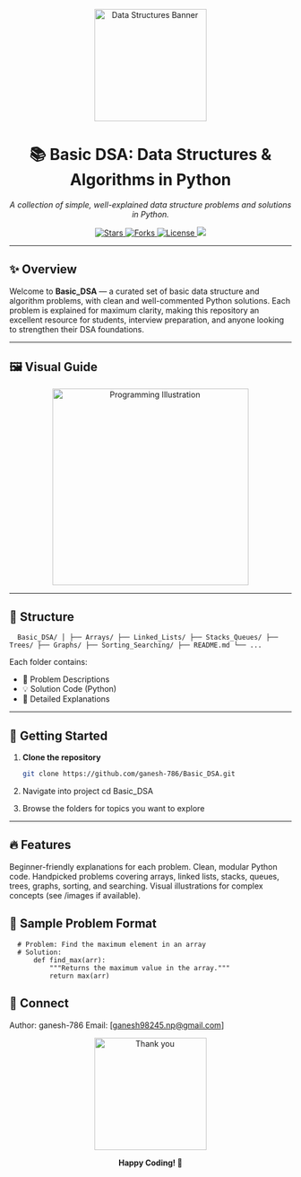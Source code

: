 <!-- Banner Image (Custom or Unsplash/Generated) -->
<p align="center">
  <img src="https://images.unsplash.com/photo-1519389950473-47ba0277781c?auto=format&fit=crop&w=800&q=80" alt="Data Structures Banner" width="200"  />
</p>

<h1 align="center">📚 Basic DSA: Data Structures & Algorithms in Python</h1>

<p align="center">
  <i>A collection of simple, well-explained data structure problems and solutions in Python.</i>
</p>

<p align="center">
  <a href="https://github.com/ganesh-786/Basic_DSA/stargazers">
    <img src="https://img.shields.io/github/stars/ganesh-786/Basic_DSA?color=F8D866&label=Stars&logo=github" alt="Stars"/>
  </a>
  <a href="https://github.com/ganesh-786/Basic_DSA/fork">
    <img src="https://img.shields.io/github/forks/ganesh-786/Basic_DSA?color=F8D866&label=Forks&logo=github" alt="Forks"/>
  </a>
  <a href="https://github.com/ganesh-786/Basic_DSA/blob/main/LICENSE">
    <img src="https://img.shields.io/github/license/ganesh-786/Basic_DSA?color=4EC9B0&label=License" alt="License"/>
  </a>
  <img src="https://img.shields.io/badge/Made%20With-Python-4B8BBE?logo=python&logoColor=yellow"/>
</p>

---

## ✨ Overview

Welcome to **Basic_DSA** — a curated set of basic data structure and algorithm problems, with clean and well-commented Python solutions. Each problem is explained for maximum clarity, making this repository an excellent resource for students, interview preparation, and anyone looking to strengthen their DSA foundations.

---

## 🖼️ Visual Guide

<p align="center">
  <img src="https://images.unsplash.com/photo-1636013912260-a176d5e08408?w=500&auto=format&fit=crop&q=60&ixlib=rb-4.1.0&ixid=M3wxMjA3fDB8MHxzZWFyY2h8MTh8fGd1aWRlfGVufDB8fDB8fHww" width="350" alt="Programming Illustration"/>
</p>

---

## 📂 Structure
      Basic_DSA/ │ ├── Arrays/ ├── Linked_Lists/ ├── Stacks_Queues/ ├── Trees/ ├── Graphs/ ├── Sorting_Searching/ ├── README.md └── ...

Each folder contains:
- 📄 Problem Descriptions
- 💡 Solution Code (Python)
- 📝 Detailed Explanations

---

## 🚀 Getting Started

1. **Clone the repository**
   ```sh
   git clone https://github.com/ganesh-786/Basic_DSA.git

2. Navigate into project
   cd Basic_DSA

3. Browse the folders for topics you want to explore

---

## 🔥 Features
Beginner-friendly explanations for each problem.
Clean, modular Python code.
Handpicked problems covering arrays, linked lists, stacks, queues, trees, graphs, sorting, and searching.
Visual illustrations for complex concepts (see /images if available).

## 📝 Sample Problem Format
      # Problem: Find the maximum element in an array
      # Solution:
          def find_max(arr):
              """Returns the maximum value in the array."""
              return max(arr)

## 📢 Connect
Author: ganesh-786
Email: [ganesh98245.np@gmail.com] <!-- (Replace with your actual email) -->
<p align="center"> <img src="https://images.unsplash.com/photo-1461749280684-dccba630e2f6?auto=format&fit=crop&w=800&q=80" alt="Thank you" width="200"/> </p>
<p align="center"> <b>Happy Coding! 🚀</b> </p> 
